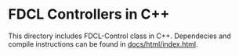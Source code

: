 # FDCL Controllers in C++

This directory includes FDCL-Control class in C++.
Dependecies and compile instructions can be found in [docs/html/index.html](docs/html/index.html).